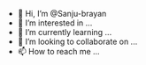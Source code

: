 - 👋 Hi, I’m @Sanju-brayan
- 👀 I’m interested in ...
- 🌱 I’m currently learning ...
- 💞️ I’m looking to collaborate on ...
- 📫 How to reach me ...

<!---
Sanju-brayan/Sanju-brayan is a ✨ special ✨ repository because its `README.md` (this file) appears on your GitHub profile.
You can click the Preview link to take a look at your changes.
--->
